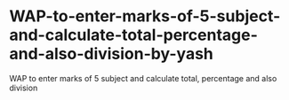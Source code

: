 # WAP-to-enter-marks-of-5-subject-and-calculate-total-percentage-and-also-division-by-yash
WAP to enter marks of 5 subject and calculate total, percentage and also division
